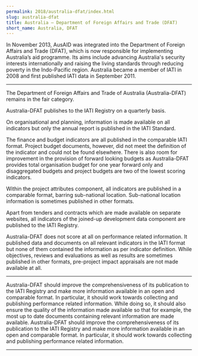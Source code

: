 ```yaml
---
permalink: 2018/australia-dfat/index.html
slug: australia-dfat
title: Australia – Department of Foreign Affairs and Trade (DFAT)
short_name: Australia, DFAT
---
```


In November 2013, AusAID was integrated into the Department of Foreign Affairs and Trade (DFAT), which is now responsible for implementing Australia’s aid programme. Its aims include advancing Australia's security interests internationally and raising the living standards through reducing poverty in the Indo-Pacific region. Australia became a member of IATI in 2008 and first published IATI data in September 2011.

---

The Department of Foreign Affairs and Trade of Australia (Australia-DFAT) remains in the fair category.

Australia-DFAT publishes to the IATI Registry on a quarterly basis. 

On organisational and planning, information is made available on all indicators but only the annual report is published in the IATI Standard.

The finance and budget indicators are all published in the comparable IATI format. Project budget documents, however, did not meet the definition of the indicator and could not be found elsewhere. There is also room for improvement in the provision of forward looking budgets as Australia-DFAT provides total organisation budget for one year forward only and disaggregated budgets and project budgets are two of the lowest scoring indicators. 

Within the project attributes component, all indicators are published in a comparable format, barring sub-national location. Sub-national location information is sometimes published in other formats. 

Apart from tenders and contracts which are made available on separate websites, all indicators of the joined-up development data component are published to the IATI Registry. 

Australia-DFAT does not score at all on performance related information. It published data and documents on all relevant indicators in the IATI format but none of them contained the information as per indicator definition. While objectives, reviews and evaluations as well as results are sometimes published in other formats, pre-project impact appraisals are not made available at all. 


---

Australia-DFAT should improve the comprehensiveness of its publication to the IATI Registry and make more information available in an open and comparable format.
In particular, it should work towards collecting and publishing performance related information.
While doing so, it should also ensure the quality of the information made available so that for example, the most up to date documents containing relevant information are made available. 
Australia-DFAT should improve the comprehensiveness of its publication to the IATI Registry and make more information available in an open and comparable format.
In particular, it should work towards collecting and publishing performance related information.


---
